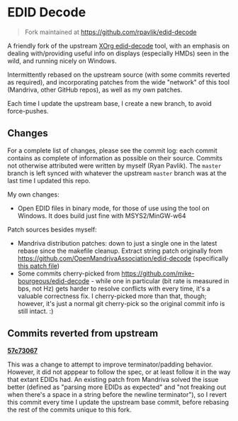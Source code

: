 # EDID Decode

> Fork maintained at <https://github.com/rpavlik/edid-decode>

A friendly fork of the upstream [XOrg edid-decode](https://cgit.freedesktop.org/xorg/app/edid-decode) tool,
with an emphasis on dealing with/providing useful info on displays (especially HMDs) seen in the wild,
and running nicely on Windows.

Intermittently rebased on the upstream source (with some commits reverted as required),
and incorporating patches from the wide "network" of this tool (Mandriva, other GitHub repos),
as well as my own patches.

Each time I update the upstream base, I create a new branch, to avoid force-pushes.

## Changes

For a complete list of changes, please see the commit log:
each commit contains as complete of information as possible on their source.
Commits not otherwise attributed were written by myself (Ryan Pavlik).
The `master` branch is left synced with whatever the upstream `master` branch was
at the last time I updated this repo.

My own changes:

- Open EDID files in binary mode, for those of use using the tool on Windows.
  It does build just fine with MSYS2/MinGW-w64

Patch sources besides myself:

- Mandriva distribution patches: down to just a single one in the latest rebase since the makefile cleanup.
  Extract string patch originally from https://github.com/OpenMandrivaAssociation/edid-decode
  (specifically [this patch file](https://github.com/OpenMandrivaAssociation/edid-decode/blob/d05eb27d3bf2d046290724468f216bb6287ee449/edid-decode-extract-string.patch))
- Some commits cherry-picked from https://github.com/mike-bourgeous/edid-decode -
  while one in particular (bit rate is measured in bps, not Hz) gets harder to resolve conflicts with every time,
  it's a valuable correctness fix.
  I cherry-picked more than that, though;
  however, it's just a normal git cherry-pick so the original commit info is still intact. :)

## Commits reverted from upstream

**[57c73067](https://cgit.freedesktop.org/xorg/app/edid-decode/commit/?id=57c73067385e0bd29d0a67fd73db4ebecc8fb084)**

This was a change to attempt to improve terminator/padding behavior.
However, it did not apppear to follow the spec, or at least follow it in the way that extant EDIDs had.
An existing patch from Mandriva solved the issue better (defined as "parsing more EDIDs as expected" and
"not freaking out when there's a space in a string before the newline terminator"),
so I revert this commit every time I update the upstream base commit,
before rebasing the rest of the commits unique to this fork.